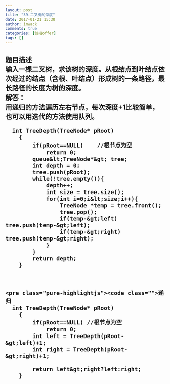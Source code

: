 ```yaml
---
layout: post
title: "39.二叉树的深度"
date: 2017-01-21 15:30
author: imwack
comments: true
categories: [剑指offer]
tags: []
---
```

<h2 class="subject-item-title">题目描述


<div class="subject-describe">输入一棵二叉树，求该树的深度。从根结点到叶结点依次经过的结点（含根、叶结点）形成树的一条路径，最长路径的长度为树的深度。</div>
<div class="subject-describe">解答：</div>
<div class="subject-describe">用递归的方法遍历左右节点，每次深度+1比较简单，也可以用迭代的方法使用队列。</div>

	  int TreeDepth(TreeNode* pRoot)
        {
            if(pRoot==NULL)    //根节点为空
                return 0;
            queue&lt;TreeNode*&gt; tree;
            int depth = 0;
            tree.push(pRoot);
            while(!tree.empty()){
                depth++;
                int size = tree.size();
                for(int i=0;i&lt;size;i++){
                    TreeNode *temp = tree.front();
                    tree.pop();
                    if(temp-&gt;left)    tree.push(temp-&gt;left);
                    if(temp-&gt;right)    tree.push(temp-&gt;right);
                }
            }
            return depth;
        }
    
 
 
    <pre class="pure-highlightjs"><code class="">递归
      int TreeDepth(TreeNode* pRoot)
        {
            if(pRoot==NULL) //根节点为空
                return 0;
            int left = TreeDepth(pRoot-&gt;left)+1;
            int right = TreeDepth(pRoot-&gt;right)+1;
             
            return left&gt;right?left:right;
        }

&nbsp;

</div>
